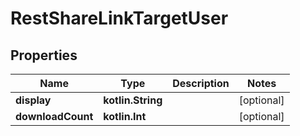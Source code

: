 
# RestShareLinkTargetUser

## Properties
| Name | Type | Description | Notes |
| ------------ | ------------- | ------------- | ------------- |
| **display** | **kotlin.String** |  |  [optional] |
| **downloadCount** | **kotlin.Int** |  |  [optional] |
